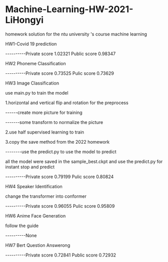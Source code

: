 # Machine-Learning-HW-2021-LiHongyi
homework solution for the ntu university 's course machine learning

HW1-Covid 19 prediction

----------Private score 1.02321      Public score 0.98347

HW2 Phoneme Classification

----------Private score 0.73525   Pulic score 0.73629

HW3 Image Classification

use main.py to train the model  

1.horizontal and vertical flip and rotation for the preprocess

------create more picture for training
  
 -------some transform to normalize the picture
  
2.use half supervised learning to train

3.copy the save method from the 2022 homework

--------use the predict.py to use the model to predict

all the model were saved in the sample_best.ckpt and use the predict.py for instant stop and predict

----------Private score 0.79199   Pulic score 0.80824

HW4 Speaker Identification

change the transformer into conformer

----------Private score 0.96055   Pulic score 0.95809

HW6 Anime Face Generation

follow the guide

----------None

HW7 Bert Question Answerong

----------Private score 0.72841  Public score 0.72932
                           
